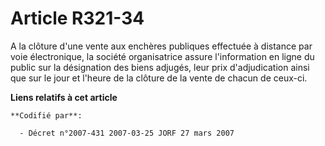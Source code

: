 # Article R321-34

A la clôture d'une vente aux enchères publiques effectuée à distance par voie électronique, la société organisatrice assure
l'information en ligne du public sur la désignation des biens adjugés, leur prix d'adjudication ainsi que sur le jour et
l'heure de la clôture de la vente de chacun de ceux-ci.

**Liens relatifs à cet article**

	**Codifié par**:

	  - Décret n°2007-431 2007-03-25 JORF 27 mars 2007
